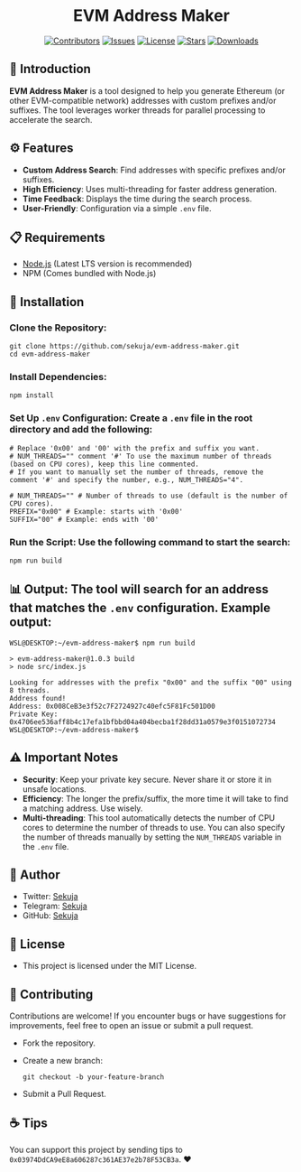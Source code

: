 <h1 align="center">EVM Address Maker</h1>

<!-- The badges section -->
<p align="center">
  <!-- Shields.io Contributors -->
  <a href="https://github.com/sekuja/evm-address-maker/graphs/contributors"><img alt="Contributors" src="https://img.shields.io/github/contributors/sekuja/evm-address-maker"/></a>
  <!-- Shields.io Issues -->
  <a href="https://github.com/sekuja/evm-address-maker/issues"><img alt="Issues" src="https://img.shields.io/github/issues/sekuja/evm-address-maker"/></a>
  <!-- Shields.io License -->
  <a href="https://github.com/sekuja/evm-address-maker/blob/master/LICENSE"><img alt="License" src="https://img.shields.io/github/license/sekuja/evm-address-maker"/></a>
  <!-- Shields.io Stars -->
  <a href="https://github.com/sekuja/evm-address-maker/stargazers"><img alt="Stars" src="https://img.shields.io/github/stars/sekuja/evm-address-maker"/></a>
  <!-- Shields.io Downloads -->
  <a href="https://www.npmjs.com/package/evm-address-maker"><img alt="Downloads" src="https://img.shields.io/github/downloads/sekuja/evm-address-maker/total"/></a>
</p>

## 📖 Introduction

**EVM Address Maker** is a tool designed to help you generate Ethereum (or other EVM-compatible network) addresses with custom prefixes and/or suffixes. The tool leverages worker threads for parallel processing to accelerate the search.

## ⚙️ Features

- **Custom Address Search**: Find addresses with specific prefixes and/or suffixes.
- **High Efficiency**: Uses multi-threading for faster address generation.
- **Time Feedback**: Displays the time during the search process.
- **User-Friendly**: Configuration via a simple `.env` file.

## 📋 Requirements

- [Node.js](https://nodejs.org/) (Latest LTS version is recommended)
- NPM (Comes bundled with Node.js)

## 🚀 Installation

### Clone the Repository:

```
git clone https://github.com/sekuja/evm-address-maker.git
cd evm-address-maker
```

### Install Dependencies:

```
npm install
```

### Set Up `.env` Configuration: Create a `.env` file in the root directory and add the following:

```
# Replace '0x00' and '00' with the prefix and suffix you want.
# NUM_THREADS="" comment '#' To use the maximum number of threads (based on CPU cores), keep this line commented.
# If you want to manually set the number of threads, remove the comment '#' and specify the number, e.g., NUM_THREADS="4".

# NUM_THREADS="" # Number of threads to use (default is the number of CPU cores).
PREFIX="0x00" # Example: starts with '0x00'
SUFFIX="00" # Example: ends with '00'
```

### Run the Script: Use the following command to start the search:

```
npm run build
```

## 📊 Output: The tool will search for an address that matches the `.env` configuration. Example output:

```
WSL@DESKTOP:~/evm-address-maker$ npm run build

> evm-address-maker@1.0.3 build
> node src/index.js

Looking for addresses with the prefix "0x00" and the suffix "00" using 8 threads.
Address found!
Address: 0x008CeB3e3f52c7F2724927c40efc5F81Fc501D00
Private Key: 0x4706ee536aff8b4c17efa1bfbbd04a404becba1f28dd31a0579e3f0151072734
WSL@DESKTOP:~/evm-address-maker$
```

## ⚠️ Important Notes

- **Security**: Keep your private key secure. Never share it or store it in unsafe locations.
- **Efficiency**: The longer the prefix/suffix, the more time it will take to find a matching address. Use wisely.
- **Multi-threading**: This tool automatically detects the number of CPU cores to determine the number of threads to use. You can also specify the number of threads manually by setting the `NUM_THREADS` variable in the `.env` file.

## 👤 Author

- Twitter: [Sekuja](https://x.com/0xSekuja)
- Telegram: [Sekuja](https://t.me/sekuja)
- GitHub: [Sekuja](https://github.com/sekuja)

## 📜 License

- This project is licensed under the MIT License.

## 🤝 Contributing

Contributions are welcome! If you encounter bugs or have suggestions for improvements, feel free to open an issue or submit a pull request.

- Fork the repository.
- Create a new branch:

  ```
  git checkout -b your-feature-branch
  ```

- Submit a Pull Request.

## ☕️ Tips

You can support this project by sending tips to `0x03974DdCA9eE8a606287c361AE37e2b78F53CB3a`. ❤️

